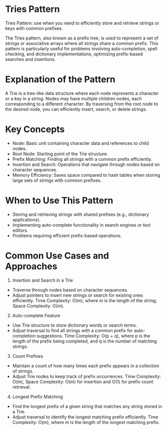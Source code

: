 # Tries Pattern
Tries Pattern: use when you need to efficiently store and retrieve strings or keys with common prefixes.

The Tries pattern, also known as a prefix tree, is used to represent a set of strings or associative arrays where all strings share a common prefix. This pattern is particularly useful for problems involving auto-completion, spell checking, and dictionary implementations, optimizing prefix-based searches and insertions.

# Explanation of the Pattern
A Trie is a tree-like data structure where each node represents a character or a key in a string. Nodes may have multiple children nodes, each corresponding to a different character. By traversing from the root node to the desired node, you can efficiently insert, search, or delete strings.

# Key Concepts
* Node: Basic unit containing character data and references to child nodes.
* Root Node: Starting point of the Trie structure.
* Prefix Matching: Finding all strings with a common prefix efficiently.
* Insertion and Search: Operations that navigate through nodes based on character sequences.
* Memory Efficiency: Saves space compared to hash tables when storing large sets of strings with common prefixes.

# When to Use This Pattern
* Storing and retrieving strings with shared prefixes (e.g., dictionary applications).
* Implementing auto-complete functionality in search engines or text editors.
* Problems requiring efficient prefix-based operations.

# Common Use Cases and Approaches
1. Insertion and Search in a Trie
* Traverse through nodes based on character sequences.
* Adjust pointers to insert new strings or search for existing ones efficiently.
Time Complexity: O(m), where m is the length of the string; Space Complexity: O(m).

2. Auto-complete Feature
* Use Trie structure to store dictionary words or search terms.
* Adjust traversal to find all strings with a common prefix for auto-completion suggestions.
Time Complexity: O(p + q), where p is the length of the prefix being completed, and q is the number of matching strings.

3. Count Prefixes
* Maintain a count of how many times each prefix appears in a collection of strings.
* Adjust Trie nodes to keep track of prefix occurrences.
Time Complexity: O(m), Space Complexity: O(m) for insertion and O(1) for prefix count retrieval.

4. Longest Prefix Matching
* Find the longest prefix of a given string that matches any string stored in a Trie.
* Adjust traversal to identify the longest matching prefix efficiently.
Time Complexity: O(m), where m is the length of the longest matching prefix.